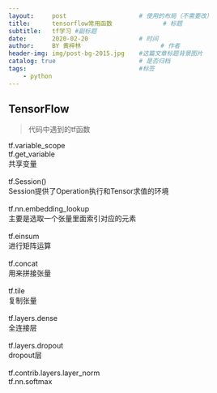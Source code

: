 ```yaml
---
layout:     post   				    # 使用的布局（不需要改）
title:      tensorflow常用函数 				# 标题 
subtitle:   tf学习 #副标题
date:       2020-02-20 				# 时间
author:     BY 黄梓林						# 作者
header-img: img/post-bg-2015.jpg 	#这篇文章标题背景图片
catalog: true 						# 是否归档
tags:								#标签
    - python
---
```


## TensorFlow
>代码中遇到的tf函数


tf.variable_scope<br>
tf.get_variable<br>
共享变量<br>
<br>
tf.Session()<br>
Session提供了Operation执行和Tensor求值的环境<br>
<br>
tf.nn.embedding_lookup<br>
主要是选取一个张量里面索引对应的元素<br>
<br>
tf.einsum<br>
进行矩阵运算<br>
<br>
tf.concat<br>
用来拼接张量<br>
<br>
tf.tile<br>
复制张量<br>
<br>
tf.layers.dense<br>
全连接层<br>
<br>
tf.layers.dropout<br>
dropout层<br>
<br>
tf.contrib.layers.layer_norm<br>
tf.nn.softmax<br>
